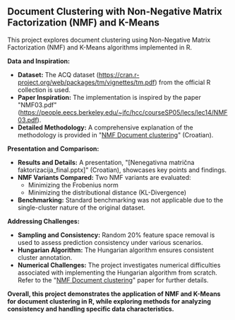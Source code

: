## Document Clustering with Non-Negative Matrix Factorization (NMF) and K-Means

This project explores document clustering using Non-Negative Matrix Factorization (NMF) and K-Means algorithms implemented in R.

**Data and Inspiration:**

* **Dataset:** The ACQ dataset (https://cran.r-project.org/web/packages/tm/vignettes/tm.pdf) from the official R collection is used.
* **Paper Inspiration:** The implementation is inspired by the paper "NMF03.pdf" (https://people.eecs.berkeley.edu/~jfc/hcc/courseSP05/lecs/lec14/NMF03.pdf).
* **Detailed Methodology:** A comprehensive explanation of the methodology is provided in "[NMF Document clustering](Doc_clustering.pdf)" (Croatian).

**Presentation and Comparison:**

* **Results and Details:** A presentation, "[Nenegativna matrična faktorizacija_final.pptx]" (Croatian), showcases key points and findings.
* **NMF Variants Compared:** Two NMF variants are evaluated:
    * Minimizing the Frobenius norm
    * Minimizing the distributional distance (KL-Divergence)
* **Benchmarking:** Standard benchmarking was not applicable due to the single-cluster nature of the original dataset.

**Addressing Challenges:**

* **Sampling and Consistency:** Random 20% feature space removal is used to assess prediction consistency under various scenarios.
* **Hungarian Algorithm:** The Hungarian algorithm ensures consistent cluster annotation.
* **Numerical Challenges:** The project investigates numerical difficulties associated with implementing the Hungarian algorithm from scratch. Refer to the "[NMF Document clustering](Doc_clustering.pdf)" paper for further details.

**Overall, this project demonstrates the application of NMF and K-Means for document clustering in R, while exploring methods for analyzing consistency and handling specific data characteristics.**
